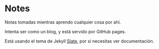 # Notes

Notas tomadas mientras aprendo cualquier cosa por ahí.

Intenta ser como un blog, y está servido por GitHub pages.

Está usando el tema de Jekyll [Slate](https://github.com/pages-themes/slate), por si necesitas ver documentación.
